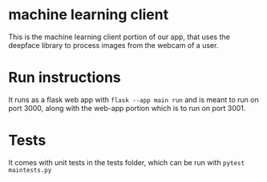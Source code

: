 # machine learning client 
This is the machine learning client
portion of our app, that uses the deepface
library to process images from the webcam 
of a user.
# Run instructions
It runs as a flask web app with ```flask --app main run```
and is meant to run on port 3000, along with the web-app portion
which is to run on port 3001.

# Tests
It comes with unit tests in the tests folder, which can be run with 
```pytest maintests.py```